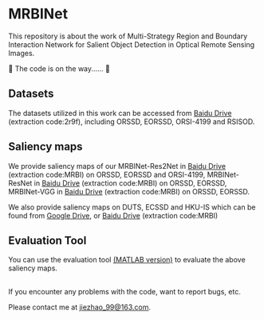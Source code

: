 # MRBINet
This repository is about the work of Multi-Strategy Region and Boundary Interaction Network for Salient Object Detection in Optical Remote Sensing Images. 

🏃 The code is on the way...... 🏃

## Datasets
The datasets utilized in this work can be accessed from [Baidu Drive](https://pan.baidu.com/s/1iP7KRFwkS6K4Hako1XQIgg) (extraction code:2r9f), including ORSSD, EORSSD, ORSI-4199 and RSISOD.

## Saliency maps
We provide saliency maps of our MRBINet-Res2Net in [Baidu Drive](https://pan.baidu.com/s/1lQ6wDX3vByzc3JnptE7diQ) (extraction code:MRBI) on ORSSD, EORSSD and ORSI-4199, MRBINet-ResNet in [Baidu Drive](https://pan.baidu.com/s/1ROaR-UFW89nC77rFGm4GWw) (extraction code:MRBI) on ORSSD, EORSSD, MRBINet-VGG in [Baidu Drive](https://pan.baidu.com/s/1j7gzwL-mw3VVbdtH0XrG5g) (extraction code:MRBI) on ORSSD, EORSSD.

We also provide saliency maps on DUTS, ECSSD and HKU-IS which can be found from [Google Drive](https://drive.google.com/file/d/1RX9txFf_lqHBv0e-k5O9mcIQpw6-r36r/view?usp=sharing), or [Baidu Drive](https://pan.baidu.com/s/1YVItg_y8dHwtRqgCafVngw) (extraction code:MRBI)
## Evaluation Tool
You can use the evaluation tool [(MATLAB version)](https://github.com/MathLee/MatlabEvaluationTools) to evaluate the above saliency maps.

##
If you encounter any problems with the code, want to report bugs, etc.

Please contact me at jiezhao_99@163.com.
